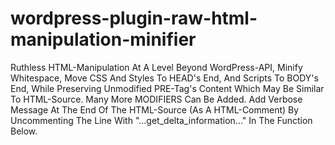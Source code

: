 # wordpress-plugin-raw-html-manipulation-minifier
Ruthless HTML-Manipulation At A Level Beyond WordPress-API, Minify Whitespace, Move CSS And Styles To HEAD's End, And Scripts To BODY's End, While Preserving Unmodified PRE-Tag's Content Which May Be Similar To HTML-Source. Many More MODIFIERS Can Be Added. Add Verbose Message At The End Of The HTML-Source (As A HTML-Comment) By Uncommenting The Line With "...get_delta_information..." In The Function Below.
